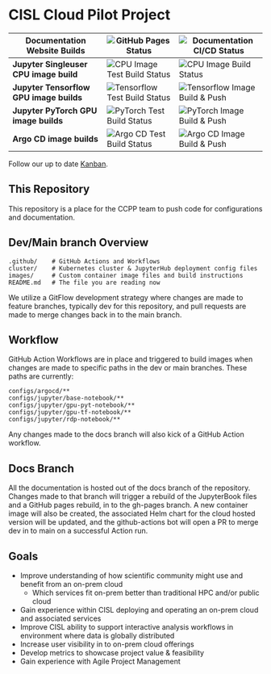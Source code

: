 # CISL Cloud Pilot Project
| Documentation Website Builds | ![GitHub Pages Status](https://github.com/NCAR/cisl-cloud/actions/workflows/pages/pages-build-deployment/badge.svg) | ![Documentation CI/CD Status](https://github.com/NCAR/cisl-cloud/actions/workflows/docs-cicd.yaml/badge.svg) |
|---|---|---|
| **Jupyter Singleuser CPU image build** | ![CPU Image Test Build Status](https://github.com/NCAR/cisl-cloud/actions/workflows/jupyter-basenb-test-build.yaml/badge.svg) | ![CPU Image Build Status](https://github.com/NCAR/cisl-cloud/actions/workflows/jupyter-basenb-build-push.yaml/badge.svg) |
| **Jupyter Tensorflow GPU image builds** | ![Tensorflow Test Build Status](https://github.com/NCAR/cisl-cloud/actions/workflows/jupyter-tfgpu-test-build.yaml/badge.svg) | ![Tensorflow Image Build & Push](https://github.com/NCAR/cisl-cloud/actions/workflows/jupyter-tfgpu-build-push.yaml/badge.svg) |
| **Jupyter PyTorch GPU image builds** | ![PyTorch Test Build Status](https://github.com/NCAR/cisl-cloud/actions/workflows/jupyter-pytgpu-test-build.yaml/badge.svg) | ![PyTorch Image Build & Push](https://github.com/NCAR/cisl-cloud/actions/workflows/jupyter-pytgpu-build-push.yaml/badge.svg) |
| **Argo CD image builds** | ![Argo CD Test Build Status](https://github.com/NCAR/cisl-cloud/actions/workflows/argocd-repo-server-test-build.yaml/badge.svg) | ![Argo CD Image Build & Push](https://github.com/NCAR/cisl-cloud/actions/workflows/argocd-repo-server-build-push.yaml/badge.svg) |

Follow our up to date [Kanban](https://jira.ucar.edu/secure/RapidBoard.jspa?rapidView=220&projectKey=CCPP).

## This Repository

This repository is a place for the CCPP team to push code for configurations and documentation.

## Dev/Main branch Overview

    .github/    # GitHub Actions and Workflows
    cluster/    # Kubernetes cluster & JupyterHub deployment config files
    images/     # Custom container image files and build instructions
    README.md   # The file you are reading now

We utilize a GitFlow development strategy where changes are made to feature branches, typically dev for this repository, and pull requests are made to merge changes back in to the main branch. 

## Workflow

GitHub Action Workflows are in place and triggered to build images when changes are made to specific paths in the dev or main branches. These paths are currently:

    configs/argocd/**
    configs/jupyter/base-notebook/**
    configs/jupyter/gpu-pyt-notebook/**
    configs/jupyter/gpu-tf-notebook/**
    configs/jupyter/rdp-notebook/**

Any changes made to the docs branch will also kick of a GitHub Action workflow. 

## Docs Branch

All the documentation is hosted out of the docs branch of the repository. Changes made to that branch will trigger a rebuild of the JupyterBook files and a GitHub pages rebuild, in to the gh-pages branch. A new container image will also be created, the associated Helm chart for the cloud hosted version will be updated, and the github-actions bot will open a PR to merge dev in to main on a successful Action run. 

## Goals
* Improve understanding of how scientific community might use and benefit from an on-prem cloud
    * Which services fit on-prem better than traditional HPC and/or public cloud
* Gain experience within CISL deploying and operating an on-prem cloud and associated services
* Improve CISL ability to support interactive analysis workflows in environment where data is globally distributed
* Increase user visibility in to on-prem cloud offerings
* Develop metrics to showcase project value & feasibility
* Gain experience with Agile Project Management